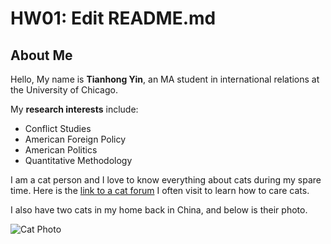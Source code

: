 # HW01: Edit README.md

## **About Me**

Hello, My name is **Tianhong Yin**, an MA student in international relations at the University of Chicago.

My **research interests** include:
* Conflict Studies
* American Foreign Policy
* American Politics
* Quantitative Methodology

I am a cat person and I love to know everything about cats during my spare time. Here is the [link to a cat forum](http://thecatsite.com) I often visit to learn how to care cats.

I also have two cats in my home back in China, and below is their photo.

![Cat Photo](https://scontent-xsp1-2.xx.fbcdn.net/v/t1.0-9/92608591_228099475076501_1090134855175372800_n.jpg?_nc_cat=104&_nc_sid=110474&_nc_ohc=Mk8JVjPa3xoAX8DBPDu&_nc_ht=scontent-xsp1-2.xx&oh=d252350ea2fe8cfcfd2cefaf4f1956f0&oe=5EB8BA0A)